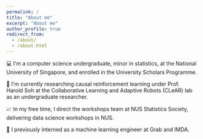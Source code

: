 ```yaml
---
permalink: /
title: "About me"
excerpt: "About me"
author_profile: true
redirect_from: 
  - /about/
  - /about.html
---
```


💻 I'm a computer science undergraduate, minor in statistics, at the National University of Singapore, and enrolled in the University Scholars Programme.

🧠 I'm currently researching causal reinforcement learning under Prof. Harold Soh at the Collaborative Learning and Adaptive Robots (CLeAR) lab as an undergraduate researcher.

📈 In my free time, I direct the workshops team at NUS Statistics Society, delivering data science workshops in NUS.

💼 I previously interned as a machine learning engineer at Grab and IMDA.
